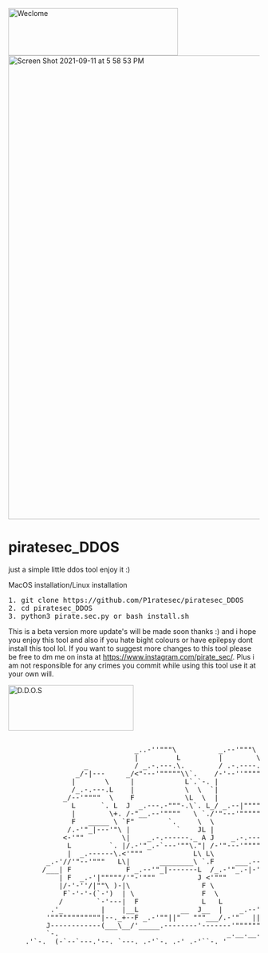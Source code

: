 
<a href="https://cooltext.com"><img src="https://images.cooltext.com/5551886.gif" width="340" height="95" alt="Weclome" /></a>
<img width="928" alt="Screen Shot 2021-09-11 at 5 58 53 PM" src="https://user-images.githubusercontent.com/90520934/132956257-083017ba-0d36-4041-a2f0-fdfad6b530de.png">
# piratesec_DDOS
just a simple little ddos tool enjoy it :)

MacOS installation/Linux installation 
<pre>
1. git clone https://github.com/P1ratesec/piratesec_DDOS 
2. cd piratesec_DDOS  
3. python3 pirate.sec.py or bash install.sh  
</pre>
This is a beta version more update's will be made soon thanks :) and i hope you enjoy this tool 
and also if you hate bight colours or have epilepsy dont install this tool lol. If you want to suggest more changes to this tool 
please be free to dm me on insta at https://www.instagram.com/pirate_sec/.
Plus i am not responsible for any crimes you commit while using this tool use it at your own will.

  <a href="https://cooltext.com"><img src="https://images.cooltext.com/5551885.gif" width="251" height="91" alt="D.D.O.S" /></a>
  
  
<pre>                                
                              _..-''"""\          _.--'"""\
                              |         L         |        \
                  _           / _.-.---.\.        / .-.----.\
                _/-|---     _/<"---'"""""\\`.    /-'--''"""""\
               |       \     |            L`.`-. |            L    Shit secuirty ahead captin! 
               /_.-.---.L    |            \  \  `|            J`.             /
             _/--'""""  \    F            \L  \  |             L             /
               L      `. L  J  _.---.-"""-.\`. L_/ _.--|"""""--.\ `.        /
               |        \+. /-"__.--'""""   \ `./'"---'""""""   \`. `.     /
               F   _____ \ `F"        `.     \  \                L `.     /
              /.-'"_|---'"\ |           `    JL |                 L  `.`./
             <-'""         \|    _.-.------._ A J    _.-.-----`.--|   ``.`.
              L         `. |/.-'"_.-`---'""\."| /-'"---'"""""   \`.\.  \ `.`.
              |  _.------\.<'"""            L\ L\                `.`\`. \  `.
         _.-'//'"--'"""   L\|       ________\ `.F     ___.-------._L \ `-\   \`.
        /___| F             F _.--'"_|-------L  /_.-'"_.-|-'"""""""\  L   L   `.`.
            | F  _.-'|"""""/'"-'"""          J <'"""                L J   |     `.`.
            |/-'-''/|""\ )-|\                 F \                   |  L .'"""`\""-\\_
             F`-'-'-(`-')  | \                F  \                  |___`"""`.""`.-'"
            /        `-'---|  F               L   L             __     |"""""`-'"
          .'_         |    |__L          __  J__  |    _.--'""""   `".----'".'
         '""""""""""""|--._+--F _.-'""||"   """___/.-'"   ||-'"/""""" \_. .'
         J------------(___\__/'_____.--------'-------'""""""""           /
         `-.                                        _.__.__.__.____     J_.-._
    .'`-._ (-`--`---.'--._`---._.-'`-._.-'_.-'``-._'               `-''-'
</pre>
